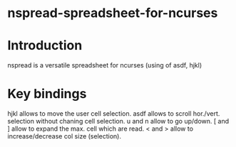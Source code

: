 
nspread-spreadsheet-for-ncurses
================================

# Introduction
nspread is a versatile spreadsheet for ncurses (using of asdf, hjkl)

#  Key bindings 
hjkl allows to move the user cell selection.
asdf allows to scroll hor./vert.  selection without chaning cell selection.
u and n allow to go up/down.
[ and ] allow to expand the max. cell which are read.
< and > allow to increase/decrease col size (selection).
